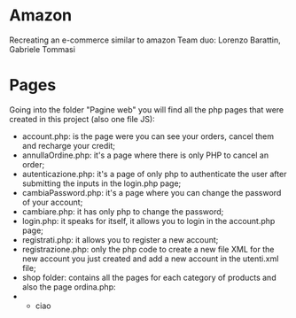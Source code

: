 # Amazon
Recreating an e-commerce similar to amazon
Team duo: Lorenzo Barattin, Gabriele Tommasi

# Pages
Going into the folder "Pagine web" you will find all the php pages that were created in this project (also one file JS):
- account.php: is the page were you can see your orders, cancel them and recharge your credit;
- annullaOrdine.php: it's a page where there is only PHP to cancel an order;
- autenticazione.php: it's a page of only php to authenticate the user after submitting the inputs in the login.php page;
- cambiaPassword.php: it's a page where you can change the password of your account;
- cambiare.php: it has only php to change the password;
- login.php: it speaks for itself, it allows you to login in the account.php page;
- registrati.php: it allows you to register a new account;
- registrazione.php: only the php code to create a new file XML for the new account you just created and add a new account in the utenti.xml file;
- shop folder: contains all the pages for each category of products and also the page ordina.php:
- - ciao